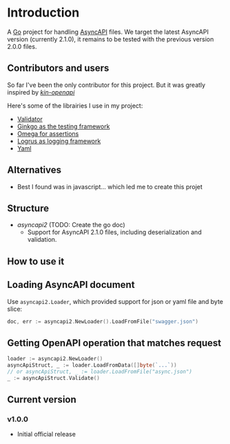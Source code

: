 # Introduction

A [Go](https://golang.org) project for handling [AsyncAPI](https://github.com/asyncapi/spec/blob/v2.1.0/spec/asyncapi.md) files. We target the latest AsyncAPI version (currently 2.1.0), it remains to be tested with the previous version 2.0.0 files.

## Contributors and users

So far I've been the only contributor for this project. But it was greatly inspired by [_kin-openapi_](https://github.com/getkin/kin-openapi)

Here's some of the librairies I use in my project:

- [Validator](github.com/go-playground/validator/v10)  
- [Ginkgo as the testing framework](github.com/onsi/ginkgo)  
- [Omega for assertions](github.com/onsi/gomega)  
- [Logrus as logging framework](github.com/sirupsen/logrus)
- [Yaml](gopkg.in/yaml.v2)

## Alternatives

- Best I found was in javascript... which led me to create this projet

## Structure

- _asyncapi2_ (TODO: Create the go doc)
  - Support for AsyncAPI 2.1.0 files, including deserialization and validation.  

## How to use it

## Loading AsyncAPI document

Use `asyncapi2.Loader`, which provided support for json or yaml file and byte slice:

```go  
doc, err := asyncapi2.NewLoader().LoadFromFile("swagger.json")
```

## Getting OpenAPI operation that matches request

```go
loader := asyncapi2.NewLoader()
asyncApiStruct, _ := loader.LoadFromData([]byte(`...`))
// or asyncApiStruct, _ := loader.LoadFromFile("async.json")
_ := asyncApiStruct.Validate()
```

## Current version

### v1.0.0

- Initial official release
